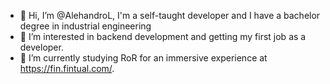 - 👋 Hi, I’m @AlehandroL, I'm a self-taught developer and I have a bachelor degree in industrial engineering
- 👀 I’m interested in backend development and getting my first job as a developer.
- 🌱 I’m currently studying RoR for an immersive experience at https://fin.fintual.com/.

<!---
AlehandroL/AlehandroL is a ✨ special ✨ repository because its `README.md` (this file) appears on your GitHub profile.
You can click the Preview link to take a look at your changes.
--->
